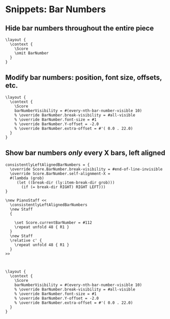 # Snippets: Bar Numbers

## Hide bar numbers throughout the entire piece

```
\layout {
  \context {
    \Score
    \omit BarNumber
  }
}
```

## Modify bar numbers: position, font size, offsets, etc.

```
\layout {
  \context {
    \Score
    barNumberVisibility = #(every-nth-bar-number-visible 10)
    % \override BarNumber.break-visibility = #all-visible
    % \override BarNumber.font-size = #1
    % \override BarNumber.Y-offset = -2.0
    % \override BarNumber.extra-offset = #'( 0.0 . 22.0)
  }
}
```

## Show bar numbers *only* every X bars, left aligned

```
consistentlyLeftAlignedBarNumbers = {
  \override Score.BarNumber.break-visibility = #end-of-line-invisible
  \override Score.BarNumber.self-alignment-X =
  #(lambda (grob)
     (let ((break-dir (ly:item-break-dir grob)))
       (if (= break-dir RIGHT) RIGHT LEFT)))
}

\new PianoStaff <<
  \consistentlyLeftAlignedBarNumbers
  \new Staff
  {

    \set Score.currentBarNumber = #112
    \repeat unfold 48 { R1 }
  }
  \new Staff
  \relative c' {
    \repeat unfold 48 { R1 }
  }
>>



\layout {
  \context {
    \Score
    barNumberVisibility = #(every-nth-bar-number-visible 10)
    % \override BarNumber.break-visibility = #all-visible
    % \override BarNumber.font-size = #1
    % \override BarNumber.Y-offset = -2.0
    % \override BarNumber.extra-offset = #'( 0.0 . 22.0)
  }
}
```
